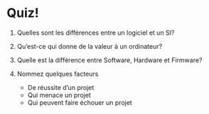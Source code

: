 # Quiz!

1. Quelles sont les différences entre un logiciel et un SI?

2. Qu’est-ce qui donne de la valeur à un ordinateur?

3. Quelle est la différence entre Software, Hardware et Firmware?

4. Nommez quelques facteurs
    - De réussite d’un projet
    - Qui menace un projet
    - Qui peuvent faire échouer un projet

